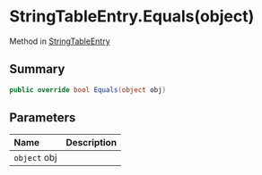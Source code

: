 # StringTableEntry.Equals(object)

Method in [StringTableEntry](/docs/api/csharp/yarn.unity.stringtableentry.md)

## Summary



```csharp
public override bool Equals(object obj)
```

## Parameters

|Name|Description|
|:---|:---|
|`object` obj||

